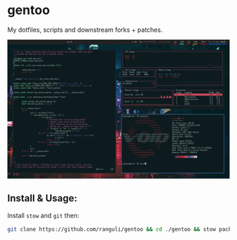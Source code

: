 # gentoo
My dotfiles, scripts and downstream forks + patches.

![image](void_i3.png)

## Install & Usage:
Install `stow` and `git` then:

```bash
git clone https://github.com/ranguli/gentoo && cd ./gentoo && stow package
```


